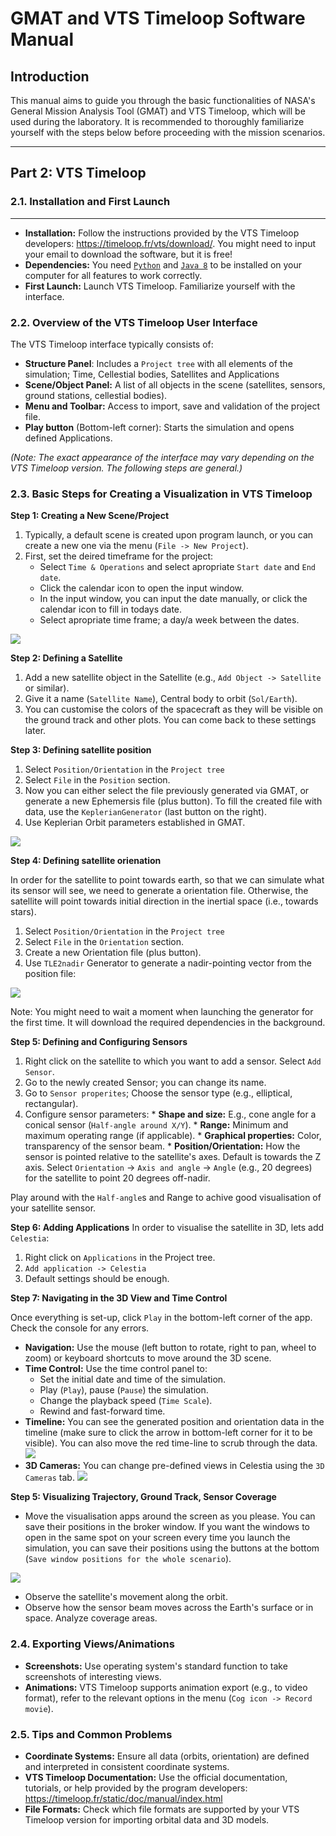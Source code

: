 # GMAT and VTS Timeloop Software Manual

## Introduction

This manual aims to guide you through the basic functionalities of NASA's General Mission Analysis Tool (GMAT) and VTS Timeloop, which will be used during the laboratory. It is recommended to thoroughly familiarize yourself with the steps below before proceeding with the mission scenarios.

-----

## Part 2: VTS Timeloop

### 2.1. Installation and First Launch
  * **
  * **Installation:** Follow the instructions provided by the VTS Timeloop developers: https://timeloop.fr/vts/download/. You might need to input your email to download the software, but it is free!
  * **Dependencies:** You need [`Python`](https://www.python.org/downloads/) and [`Java 8`](https://www.java.com/en/download/) to be installed on your computer for all features to work correctly.
  * **First Launch:** Launch VTS Timeloop. Familiarize yourself with the interface.

### 2.2. Overview of the VTS Timeloop User Interface

The VTS Timeloop interface typically consists of:

  * **Structure Panel**: Includes a `Project tree` with all elements of the simulation; Time, Cellestial bodies, Satellites and Applications
  * **Scene/Object Panel:** A list of all objects in the scene (satellites, sensors, ground stations, cellestial bodies).
  * **Menu and Toolbar:** Access to import, save and validation of the project file.
  * **Play button** (Bottom-left corner): Starts the simulation and opens defined Applications.

*(Note: The exact appearance of the interface may vary depending on the VTS Timeloop version. The following steps are general.)*

### 2.3. Basic Steps for Creating a Visualization in VTS Timeloop

**Step 1: Creating a New Scene/Project**

  1.  Typically, a default scene is created upon program launch, or you can create a new one via the menu (`File -> New Project`).
  2. First, set the deired timeframe for the project:
      * Select `Time & Operations` and select apropriate `Start date` and `End date`.
      * Click the calendar icon to open the input window.
      * In the input window, you can input the date manually, or click the calendar icon to fill in todays date.
      * Select apropriate time frame; a day/a week between the dates.

![](img/vts_calendar.png)

**Step 2: Defining a Satellite**

  1.  Add a new satellite object in the Satellite (e.g., `Add Object -> Satellite` or similar).
  2.  Give it a name (`Satellite Name`), Central body to orbit (`Sol/Earth`).
  3.  You can customise the colors of the spacecraft as they will be visible on the ground track and other plots. You can come back to these settings later.

**Step 3: Defining satellite position**
  1. Select `Position/Orientation` in the `Project tree`
  2. Select `File` in the `Position` section.
  3. Now you can either select the file previously generated via GMAT, or generate a new Ephemersis file (plus button). To fill the created file with data, use the `KeplerianGenerator` (last button on the right).
  4. Use Keplerian Orbit parameters established in GMAT.

![](img/vts_position.png)

**Step 4: Defining satellite orienation**

In order for the satellite to point towards earth, so that we can simulate what its sensor will see, we need to generate a orientation file. Otherwise, the satellite will point towards initial direction in the inertial space (i.e., towards stars).

  1. Select `Position/Orientation` in the `Project tree`
  2. Select `File` in the `Orientation` section.
  3. Create a new Orientation file (plus button). 
  4. Use `TLE2nadir` Generator to generate a nadir-pointing vector from the position file:

![](img/vts_orientation.png)

  Note: You might need to wait a moment when launching the generator for the first time. It will download the required dependencies in the background.

**Step 5: Defining and Configuring Sensors**

  1.  Right click on the satellite to which you want to add a sensor. Select `Add Sensor`.
  2.  Go to the newly created Sensor; you can change its name.
  3.  Go to `Sensor properites`; Choose the sensor type (e.g., elliptical, rectangular).
  4.  Configure sensor parameters:
    * **Shape and size:** E.g., cone angle for a conical sensor (`Half-angle around X/Y`).
    * **Range:** Minimum and maximum operating range (if applicable).
    * **Graphical properties:** Color, transparency of the sensor beam.
    * **Position/Orientation:** How the sensor is pointed relative to the satellite's axes. Default is towards the Z axis. Select `Orientation` -> `Axis and angle` -> `Angle` (e.g., 20 degrees) for the satellite to point 20 degrees off-nadir.

Play around with the `Half-angle`s and Range to achive good visualisation of your satellite sensor.

**Step 6: Adding Applications**
  In order to visualise the satellite in 3D, lets add `Celestia`:

  1. Right click on `Applications` in the Project tree.
  2. `Add application -> Celestia`
  3. Default settings should be enough.

**Step 7: Navigating in the 3D View and Time Control**

Once everything is set-up, click `Play` in the bottom-left corner of the app. Check the console for any errors.

  * **Navigation:** Use the mouse (left button to rotate, right to pan, wheel to zoom) or keyboard shortcuts to move around the 3D scene.
  * **Time Control:** Use the time control panel to:
      * Set the initial date and time of the simulation.
      * Play (`Play`), pause (`Pause`) the simulation.
      * Change the playback speed (`Time Scale`).
      * Rewind and fast-forward time.
  * **Timeline:** You can see the generated position and orientation data in the timeline (make sure to click the arrow in bottom-left corner for it to be visible). You can also move the red time-line to scrub through the data.
  ![](img/vts_broker.png)
  * **3D Cameras:** You can change pre-defined views in Celestia using the `3D Cameras` tab.
  ![](img/vts_cameras.png) 

**Step 5: Visualizing Trajectory, Ground Track, Sensor Coverage**

  * Move the visualisation apps around the screen as you please. You can save their positions in the broker window. If you want the windows to open in the same spot on your screen every time you launch the simulation, you can save their positions using the buttons at the bottom (`Save window positions for the whole scenario`).

  ![](img/vts_windows.png)

  * Observe the satellite's movement along the orbit.
  * Observe how the sensor beam moves across the Earth's surface or in space. Analyze coverage areas.

### 2.4. Exporting Views/Animations

  * **Screenshots:** Use operating system's standard function to take screenshots of interesting views.
  * **Animations:** VTS Timeloop supports animation export (e.g., to video format), refer to the relevant options in the menu (`Cog icon -> Record movie`).

### 2.5. Tips and Common Problems

  * **Coordinate Systems:** Ensure all data (orbits, orientation) are defined and interpreted in consistent coordinate systems.
  * **VTS Timeloop Documentation:** Use the official documentation, tutorials, or help provided by the program developers: https://timeloop.fr/static/doc/manual/index.html
  * **File Formats:** Check which file formats are supported by your VTS Timeloop version for importing orbital data and 3D models.
